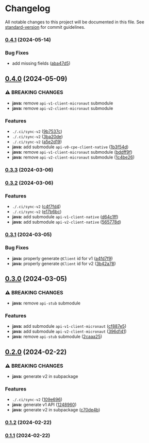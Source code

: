 # Changelog

All notable changes to this project will be documented in this file. See [standard-version](https://github.com/conventional-changelog/standard-version) for commit guidelines.

### [0.4.1](https://github.com/WhitehawkCEC/whitehawk-external-mastercard-riskrecon-api/compare/0.4.0...0.4.1) (2024-05-14)


### Bug Fixes

* add missing fields ([aba47d5](https://github.com/WhitehawkCEC/whitehawk-external-mastercard-riskrecon-api/commit/aba47d55e6823cfcf4fa42f027c69235b9a37d19))

## [0.4.0](https://github.com/whitehawkcec/whitehawk-external-mastercard-riskrecon-api/compare/0.3.3...0.4.0) (2024-05-09)


### ⚠ BREAKING CHANGES

* **java:** remove `api-v1-client-micronaut` submodule
* **java:** remove `api-v2-client-micronaut` submodule

### Features

* `./.ci/sync-v2` ([9b7537c](https://github.com/whitehawkcec/whitehawk-external-mastercard-riskrecon-api/commit/9b7537c24e0734a3682fa618346a0ee562c0c0fd))
* `./.ci/sync-v2` ([3ba20de](https://github.com/whitehawkcec/whitehawk-external-mastercard-riskrecon-api/commit/3ba20de5642ae1253c670be58a3facead9ae6374))
* `./.ci/sync-v2` ([a5e2d19](https://github.com/whitehawkcec/whitehawk-external-mastercard-riskrecon-api/commit/a5e2d194351d6b6492eff118cd9557b6f8ecc65b))
* **java:** add submodule `api-v0-cpe-client-native` ([1b3f54d](https://github.com/whitehawkcec/whitehawk-external-mastercard-riskrecon-api/commit/1b3f54d6b6b9eea883fadb150a930afe783b678f))
* **java:** remove `api-v1-client-micronaut` submodule ([bddff9f](https://github.com/whitehawkcec/whitehawk-external-mastercard-riskrecon-api/commit/bddff9fd7d7d977c098c88b2ac650ac16ef63526))
* **java:** remove `api-v2-client-micronaut` submodule ([1c4be26](https://github.com/whitehawkcec/whitehawk-external-mastercard-riskrecon-api/commit/1c4be26444c4ecc3d66cf22dbf54105cd433e9c4))

### [0.3.3](https://github.com/whitehawkcec/whitehawk-external-mastercard-riskrecon-api/compare/0.3.2...0.3.3) (2024-03-06)

### [0.3.2](https://github.com/whitehawkcec/whitehawk-external-mastercard-riskrecon-api/compare/0.3.1...0.3.2) (2024-03-06)


### Features

* `./.ci/sync-v2` ([c4f7fd4](https://github.com/whitehawkcec/whitehawk-external-mastercard-riskrecon-api/commit/c4f7fd416e4fc32ad1613327828d0ab18da221a8))
* `./.ci/sync-v2` ([e17b6bc](https://github.com/whitehawkcec/whitehawk-external-mastercard-riskrecon-api/commit/e17b6bc3fdf2bf46ae6aca9428df22b8ae1d1359))
* **java:** add submodule `api-v1-client-native` ([d64c1ff](https://github.com/whitehawkcec/whitehawk-external-mastercard-riskrecon-api/commit/d64c1ff58d8a4e07d7ace2de2531ab7c7d7bc319))
* **java:** add submodule `api-v2-client-native` ([565778d](https://github.com/whitehawkcec/whitehawk-external-mastercard-riskrecon-api/commit/565778db1ac394d2c0ebd9d42da5c9af127ffd6d))

### [0.3.1](https://github.com/whitehawkcec/whitehawk-external-mastercard-riskrecon-api/compare/0.3.0...0.3.1) (2024-03-05)


### Bug Fixes

* **java:** properly generate `@Client` id for v1 ([a4fd7f9](https://github.com/whitehawkcec/whitehawk-external-mastercard-riskrecon-api/commit/a4fd7f9bbbf263c51aec9d65408af6043380ad58))
* **java:** properly generate `@Client` id for v2 ([3b42a78](https://github.com/whitehawkcec/whitehawk-external-mastercard-riskrecon-api/commit/3b42a789e71b73ba92b707a5834d39a3f02950e6))

## [0.3.0](https://github.com/whitehawkcec/whitehawk-external-mastercard-riskrecon-api/compare/0.2.0...0.3.0) (2024-03-05)


### ⚠ BREAKING CHANGES

* **java:** remove `api-stub` submodule

### Features

* **java:** add submodule `api-v1-client-micronaut` ([cf887e5](https://github.com/whitehawkcec/whitehawk-external-mastercard-riskrecon-api/commit/cf887e55124b1ea7f1edea88a3d384ec4214942b))
* **java:** add submodule `api-v2-client-micronaut` ([396d141](https://github.com/whitehawkcec/whitehawk-external-mastercard-riskrecon-api/commit/396d141a2c2eee136b13bc26f595fa4a490a3aa4))
* **java:** remove `api-stub` submodule ([2caaa25](https://github.com/whitehawkcec/whitehawk-external-mastercard-riskrecon-api/commit/2caaa256e69ded2097487c0a74309c8f58b21d7a))

## [0.2.0](https://github.com/whitehawkcec/whitehawk-external-mastercard-riskrecon-api/compare/0.1.2...0.2.0) (2024-02-22)

### ⚠ BREAKING CHANGES

- **java:** generate v2 in subpackage

### Features

- `./.ci/sync-v2` ([109e696](https://github.com/whitehawkcec/whitehawk-external-mastercard-riskrecon-api/commit/109e696b86fad2476e3f35abe0adc4de0d399b8a))
- **java:** generate v1 API ([1248960](https://github.com/whitehawkcec/whitehawk-external-mastercard-riskrecon-api/commit/12489605ac55cebb768c50a8e4480ea73ede6e3e))
- **java:** generate v2 in subpackage ([c70de4b](https://github.com/whitehawkcec/whitehawk-external-mastercard-riskrecon-api/commit/c70de4b016340aa6cc21286b2a5e8d17ec97e924))

### [0.1.2](https://github.com/whitehawkcec/whitehawk-external-mastercard-riskrecon-api/compare/0.1.1...0.1.2) (2024-02-22)

### [0.1.1](https://github.com/whitehawkcec/whitehawk-external-mastercard-riskrecon-api/compare/0.1.0...0.1.1) (2024-02-22)
